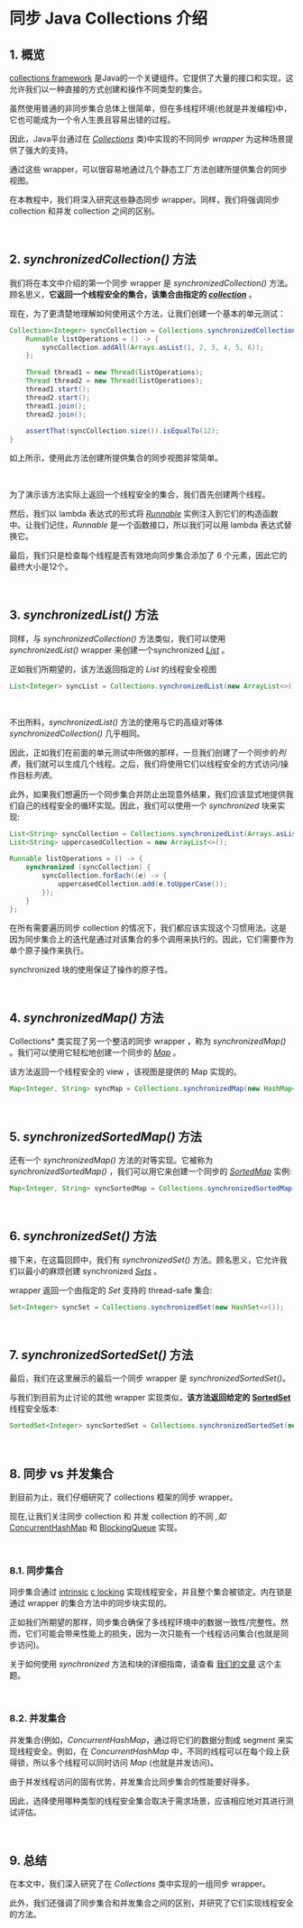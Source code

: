 # 同步 Java Collections 介绍

## 1. 概览

[collections framework](https://docs.oracle.com/javase/8/docs/technotes/guides/collections/overview.html) 是Java的一个关键组件。它提供了大量的接口和实现，这允许我们以一种直接的方式创建和操作不同类型的集合。

虽然使用普通的非同步集合总体上很简单，但在多线程环境(也就是并发编程)中，它也可能成为一个令人生畏且容易出错的过程。

因此，Java平台通过在 *[Collections](https://docs.oracle.com/javase/8/docs/api/java/util/Collections.html#synchronizedCollection(java.util.Collection))* 类)中实现的不同同步 *wrapper* 为这种场景提供了强大的支持。

通过这些 wrapper，可以很容易地通过几个静态工厂方法创建所提供集合的同步视图。

在本教程中，我们将深入研究这些静态同步 wrapper。同样，我们将强调同步 collection 和并发 collection 之间的区别。

&nbsp;

## 2.  *synchronizedCollection()* 方法

我们将在本文中介绍的第一个同步 wrapper 是 *synchronizedCollection()* 方法。顾名思义，**它返回一个线程安全的集合，该集合由指定的 [*collection*](https://docs.oracle.com/javase/8/docs/api/java/util/Collection.html)** 。

现在，为了更清楚地理解如何使用这个方法，让我们创建一个基本的单元测试：

```java
Collection<Integer> syncCollection = Collections.synchronizedCollection(new ArrayList<>());
    Runnable listOperations = () -> {
        syncCollection.addAll(Arrays.asList(1, 2, 3, 4, 5, 6));
    };
    
    Thread thread1 = new Thread(listOperations);
    Thread thread2 = new Thread(listOperations);
    thread1.start();
    thread2.start();
    thread1.join();
    thread2.join();
    
    assertThat(syncCollection.size()).isEqualTo(12);
}
```

如上所示，使用此方法创建所提供集合的同步视图非常简单。

&nbsp;

为了演示该方法实际上返回一个线程安全的集合，我们首先创建两个线程。

然后，我们以 lambda 表达式的形式将 [*Runnable*](https://docs.oracle.com/javase/8/docs/api/java/lang/Runnable.html) 实例注入到它们的构造函数中。让我们记住，*Runnable* 是一个函数接口，所以我们可以用 lambda 表达式替换它。

最后，我们只是检查每个线程是否有效地向同步集合添加了 6 个元素，因此它的最终大小是12个。

&nbsp;

## 3. *synchronizedList()* 方法

同样，与 *synchronizedCollection()* 方法类似，我们可以使用 *synchronizedList()*  wrapper 来创建一个synchronized  [*List*](https://docs.oracle.com/javase/8/docs/api/java/util/List.html?is-external=true) 。

正如我们所期望的，该方法返回指定的 *List* 的线程安全视图

```java
List<Integer> syncList = Collections.synchronizedList(new ArrayList<>());
```

&nbsp;

不出所料，*synchronizedList()* 方法的使用与它的高级对等体 *synchronizedCollection()* 几乎相同。

因此，正如我们在前面的单元测试中所做的那样，一旦我们创建了一个同步的*列表*，我们就可以生成几个线程。之后，我们将使用它们以线程安全的方式访问/操作目标*列表*。

此外，如果我们想遍历一个同步集合并防止出现意外结果，我们应该显式地提供我们自己的线程安全的循环实现。因此，我们可以使用一个 *synchronized* 块来实现:

```java
List<String> syncCollection = Collections.synchronizedList(Arrays.asList("a", "b", "c"));
List<String> uppercasedCollection = new ArrayList<>();
    
Runnable listOperations = () -> {
    synchronized (syncCollection) {
        syncCollection.forEach((e) -> {
            uppercasedCollection.add(e.toUpperCase());
        });
    }
};
```

在所有需要遍历同步 collection 的情况下，我们都应该实现这个习惯用法。这是因为同步集合上的迭代是通过对该集合的多个调用来执行的。因此，它们需要作为单个原子操作来执行。

synchronized 块的使用保证了操作的原子性。

&nbsp;

## 4. *synchronizedMap()* 方法

Collections* 类实现了另一个整洁的同步 wrapper ，称为 *synchronizedMap()* 。我们可以使用它轻松地创建一个同步的 [*Map*](https://docs.oracle.com/javase/8/docs/api/java/util/Map.html) 。

该方法返回一个线程安全的 view ，该视图是提供的 Map 实现的。

```java
Map<Integer, String> syncMap = Collections.synchronizedMap(new HashMap<>());
```

&nbsp;

## 5. *synchronizedSortedMap()* 方法

还有一个 *synchronizedMap()* 方法的对等实现。它被称为 *synchronizedSortedMap()* ，我们可以用它来创建一个同步的 *[SortedMap](https://docs.oracle.com/javase/8/docs/api/java/util/SortedMap.html)* 实例:

```java
Map<Integer, String> syncSortedMap = Collections.synchronizedSortedMap(new TreeMap<>());
```

&nbsp;

## 6. *synchronizedSet()* 方法

接下来，在这篇回顾中，我们有 *synchronizedSet()* 方法。顾名思义，它允许我们以最小的麻烦创建 synchronized *[Sets](https://docs.oracle.com/javase/8/docs/api/java/util/Set.html)*  。

wrapper 返回一个由指定的 *Set* 支持的 thread-safe 集合:

```java
Set<Integer> syncSet = Collections.synchronizedSet(new HashSet<>());
```

&nbsp;

## 7. *synchronizedSortedSet()* 方法

最后，我们在这里展示的最后一个同步 wrapper 是 *synchronizedSortedSet()*。

与我们到目前为止讨论的其他 wrapper 实现类似，**该方法返回给定的 [SortedSet](https://docs.oracle.com/javase/8/docs/api/java/util/SortedSet.html)** 线程安全版本:

```java
SortedSet<Integer> syncSortedSet = Collections.synchronizedSortedSet(new TreeSet<>());
```

&nbsp;

## 8. 同步 vs 并发集合

到目前为止，我们仔细研究了 collections 框架的同步 wrapper。

现在,让我们关注同步 collection 和 并发 collection 的不同 *,如*  [ConcurrentHashMap](https://docs.oracle.com/javase/8/docs/api/java/util/concurrent/ConcurrentHashMap.html) 和 [BlockingQueue](https://docs.oracle.com/javase/8/docs/api/java/util/concurrent/BlockingQueue.html) 实现。

&nbsp;

### 8.1. 同步集合

同步集合通过 [intrinsic](https://docs.oracle.com/javase/tutorial/essential/concurrency/locksync.html)  [c locking](https://docs.oracle.com/javase/tutorial/essential/concurrency/locksync.html) 实现线程安全，并且整个集合被锁定。内在锁是通过 wrapper 的集合方法中的同步块实现的。

正如我们所期望的那样，同步集合确保了多线程环境中的数据一致性/完整性。然而，它们可能会带来性能上的损失，因为一次只能有一个线程访问集合(也就是同步访问)。

关于如何使用 *synchronized* 方法和块的详细指南，请查看 [我们的文章](java-synchronized.md) 这个主题。

&nbsp;

### 8.2. 并发集合

并发集合(例如，*ConcurrentHashMap*，通过将它们的数据分割成 segment 来实现线程安全。例如，在 *ConcurrentHashMap* 中，不同的线程可以在每个段上获得锁，所以多个线程可以同时访问 *Map* (也就是并发访问)。

由于并发线程访问的固有优势，并发集合比同步集合的性能要好得多。

因此，选择使用哪种类型的线程安全集合取决于需求场景，应该相应地对其进行测试评估。

&nbsp;

## 9. 总结

在本文中，我们深入研究了在 *Collections* 类中实现的一组同步 wrapper。

此外，我们还强调了同步集合和并发集合之间的区别，并研究了它们实现线程安全的方法。
